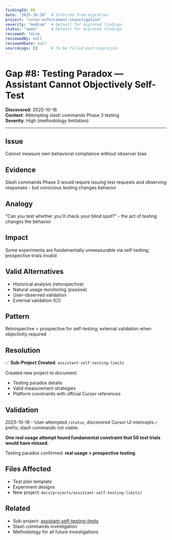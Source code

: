 ```yaml
---
findingId: 08
date: "2025-10-24"  # Inferred from migration
project: "rules-enforcement-investigation"
severity: "medium"  # Default for migrated findings
status: "open"      # Default for migrated findings
reviewed: false
reviewedBy: null
reviewedDate: null
sourceLogs: []      # To be filled post-migration
---
```


# Gap #8: Testing Paradox — Assistant Cannot Objectively Self-Test

**Discovered**: 2025-10-16  
**Context**: Attempting slash commands Phase 3 testing  
**Severity**: High (methodology limitation)

---

## Issue

Cannot measure own behavioral compliance without observer bias

## Evidence

Slash commands Phase 3 would require issuing test requests and observing responses - but conscious testing changes behavior

## Analogy

"Can you test whether you'll check your blind spot?" - the act of testing changes the behavior

## Impact

Some experiments are fundamentally unmeasurable via self-testing; prospective trials invalid

## Valid Alternatives

- Historical analysis (retrospective)
- Natural usage monitoring (passive)
- User-observed validation
- External validation (CI)

## Pattern

Retrospective > prospective for self-testing; external validation when objectivity required

## Resolution

✅ **Sub-Project Created**: `assistant-self-testing-limits`

Created new project to document:

- Testing paradox details
- Valid measurement strategies
- Platform constraints with official Cursor references

## Validation

2025-10-16 - User attempted `/status`, discovered Cursor UI intercepts `/` prefix; slash commands not viable.

**One real usage attempt found fundamental constraint that 50 test trials would have missed.**

Testing paradox confirmed: **real usage > prospective testing**.

## Files Affected

- Test plan template
- Experiment designs
- New project: `docs/projects/assistant-self-testing-limits/`

## Related

- Sub-project: [assistant-self-testing-limits](../../assistant-self-testing-limits/)
- Slash commands investigation
- Methodology for all future investigations
